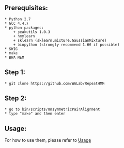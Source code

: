
## Prerequisites:
	* Python 2.7
	* GCC 4.4.7
	* python packages:
		+ peakutils 1.0.3
		+ hmmlearn
		+ sklearn (sklearn.mixture.GaussianMixture)
		+ biopython (strongly recommend 1.66 if possible)
	* SWIG
	* make
	* BWA MEM

## Step 1:
	* git clone https://github.com/WGLab/RepeatHMM

## Step 2:
	* go to bin/scripts/UnsymmetricPairAlignment
	* type "make" and then enter

## Usage:
 For how to use them, please refer to [Usage](https://github.com/WGLab/RepeatHMM/blob/master/docs/Usage.md)

